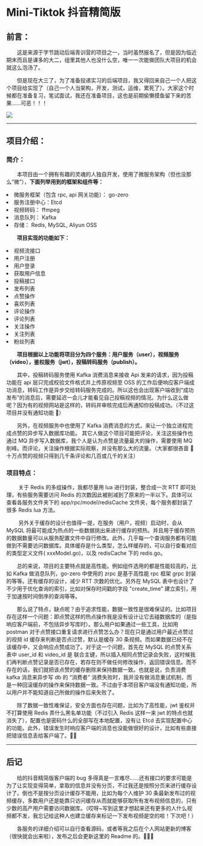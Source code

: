 # Mini-Tiktok 抖音精简版

## 前言：<br>

&emsp;&emsp;这是来源于字节跳动后端青训营的项目之一，当时虽然报名了，但是因为临近期末而且是课多的大二，组里其他人也没什么空，唯一一次能做团队大项目的机会就这么泡汤了。<br>

&emsp;&emsp;但是现在大三了，为了准备投递实习的后端项目，我又得回来自己一个人把这个项目给实现了（自己一个人当架构，开发，测试，运维，累死了）。大家这个时候都在准备复习，笔试面试，我还在准备项目，这也是前期偷懒摸鱼留下来的苦果......可恶！！！

![](https://s2.loli.net/2023/03/25/6UcE7TR3yqpPawe.jpg)

---

## 项目介绍：

### 简介：

&emsp;&emsp;本项目由一个拥有有趣的灵魂的人独自开发，使用了微服务架构（但也没那么“微”），**下面列举用到的框架和组件等：**

<li>微服务框架（包含 rpc, api 网关功能）： go-zero
<li>服务注册中心：Etcd
<li>视频转码： ffmpeg
<li>消息队列： Kafka
<li>存储： Redis, MySQL, Aliyun OSS

&emsp;&emsp;**项目实现的功能如下：**

<li> 视频流接口
<li> 用户注册
<li> 用户登录
<li> 获取用户信息
<li> 投稿接口
<li> 发布列表
<li> 点赞操作
<li> 喜欢列表
<li> 评论操作
<li> 评论列表
<li> 关注操作
<li> 关注列表
<li> 粉丝列表

&emsp;&emsp;**项目根据以上功能将项目分为四个服务：用户服务（user），视频服务（video），鉴权服务（jwt），投稿转码服务（publish）。**<br>

&emsp;&emsp;其中，投稿转码服务使用 Kafka 消费消息来接收 Api 发来的请求，因为投稿功能在 api 层只完成校验文件格式并上传原视频至 OSS
的工作后便响应客户端成功消息，转码工作是异步交给转码服务完成的。所以这也会出现客户端收到“成功发布”的消息后，需要延迟一会儿才能看见自己投稿视频的情况。为什么这么做呢？因为有的视频网站是这样的，转码并审核完成后再通知你投稿成功。（不过这项目并没有通知功能
🤣）<br>

&emsp;&emsp;另外，在视频服务中也使用了 Kafka 消费消息的方式，来让一个独立进程完成点赞的异步写入数据库功能。 其它人做这个项目可能把评论，关注这些操作也通过 MQ 异步写入数据库，我个人是认为点赞是流量最大的操作，需要使用
MQ 削峰。而评论，关注操作根据实际观察，并没有那么大的流量。（大家都很吝啬 🤣 十万点赞的视频只得到几千条评论和几百或几千的关注）<br>

### 项目特点：

&emsp;&emsp; 关于 Redis 的多组操作，我都尽量用 lua 进行封装，整合成一次 RTT 即可处理，有些服务需要访问 Redis 的次数因此被削减到了原来的一半以下。具体可以查看各服务文件夹下的
app/rpc/model/redisCache 文件夹，每个服务都封装了很多 Redis lua 方法。

&emsp;&emsp; 另外关于缓存的设计也值得一提，在服务（用户，视频）启动时，会从 MySQL
将最可能成为热点的一些数据挑出来进行缓存的预热。并且用于缓存预热的数据数量可以从服务配置文件中自行修改。此外，几乎每一个查询服务都有可能做到不需要访问数据库。具体缓存是什么类型，怎么样缓存的，可以自行查看对应的类型定义文件(
xxxModel.go)，以及 redisCache 下的 redis.go。

&emsp;&emsp;总的来说，项目的主要特点就是高性能。例如组件选用的都是性能较高的，比如 Kafka 做消息队列，go-zero 中使用的 zrpc 是基于高性能 rpc 框架 grpc 封装的等等。还有缓存的设计，减少 RTT
次数的优化。另外在 MySQL 表中也设计了不少用于优化查询的索引，比如对保存时间戳的字段 "create_time" 建立索引，用于加速按时间倒序的查询等等。<br>

&emsp;&emsp;那么说了特点，缺点呢？由于追求性能，数据一致性是很难保证的。比如项目存在这样一个问题：即点赞这样的热点操作我是没有设计让它去碰数据库的（是指响应客户端前，不包括异步写库时）。那么用户如果通过一些工具，比如用
postman 对于点赞接口重复请求进行点赞怎么办？现在只是通过用户最近点赞过的视频 id 缓存来判断是否点过赞，默认是缓存 30 条视频。而如果数据已经不在该缓存中，又会响应点赞成功了。对于这一个问题，首先在 MySQL 的点赞关系表中
user_id 和 video_id 是 联合主键，所以插入相同点赞记录会失败，这时候我们再判断点赞记录是否已存在，若存在则不做任何修改操作，返回错误信息。而不存在的话，我们就把该点赞的缓存删除来保持数据一致。也就是说，负责消费 kafka
消息来异步写 db 的 “消费者” 消费失败时，我并没有做消息重试机制，而是一种回滚缓存的操作来保持数据一致。不过由于本项目客户端没有通知功能，所以用户并不能知道自己所做的操作后来失败了。<br>

&emsp;&emsp;除了数据一致性难保证，安全方面也存在问题，比如为了高性能，jwt 鉴权并不打算使用 Redis 弄什么黑名单功能（不过引入 Redis 这样一来 jwt 的特点也就消失了），配置也是密码什么的全部写在本地配置，没有让
Etcd 去实现配置中心的功能。此外，错误发生时响应客户端的消息也没能做很好的设计，比如有些直接把错误信息丢给客户端了。🤣🤣

---

## 后记

&emsp;&emsp;给的抖音精简版客户端的 bug 多得真是一言难尽......还有接口的要求可能是为了让实现变得简单，拿取的信息并没有分页，不过我还是按照分页来进行缓存设计了。倒也不是按分页设计缓存不能用，比如为每个人维护 30
条最新发布过的视频缓存，多数用户还是能靠只访问缓存从而就能够获取所有发布视频信息的，只有少数的高产用户需要访问数据库。（哎呀~写到这里才想起来还有更多的人什么视频都不发，我忘记给这种人也建立缓存来标记一下发布视频是空的啦！下次吧！）

&emsp;&emsp;各服务的详细介绍可以自行查看源码，或者等我之后在个人网站更新的博客（很快就会出来啦），发布之后会更新这里的 Readme 的。🍭🍭🍭
